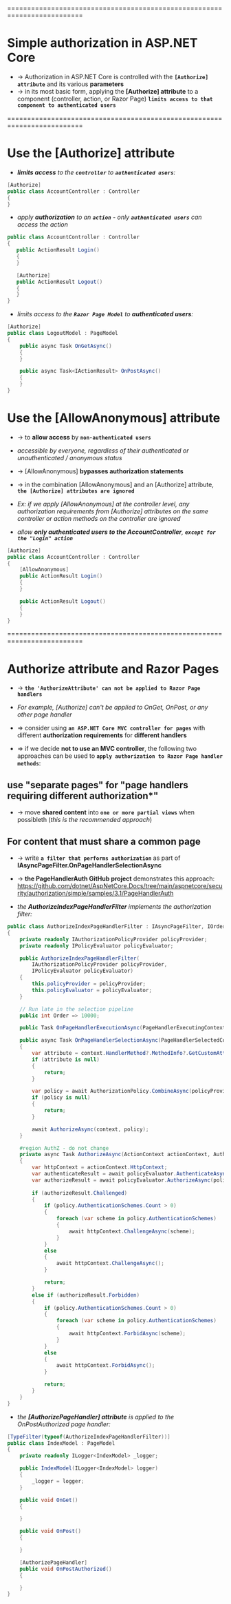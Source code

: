 =========================================================================
# Simple authorization in ASP.NET Core
* -> Authorization in ASP.NET Core is controlled with the **`[Authorize] attribute`** and its various **parameters**
* -> in its most basic form, applying the **[Authorize] attribute** to a component (controller, action, or Razor Page) **`limits access to that component to authenticated users`**

=========================================================================
# Use the [Authorize] attribute

* _**limits access** to the **`controller`** to **`authenticated users`**:_
```cs
[Authorize]
public class AccountController : Controller
{
}
```

* _apply **authorization** to an **`action`** - only **`authenticated users`** can access the action_
```cs
public class AccountController : Controller
{
   public ActionResult Login()
   {
   }

   [Authorize]
   public ActionResult Logout()
   {
   }
}
```

* _limits access to the **`Razor Page Model`** to **authenticated users**:_
```cs
[Authorize]
public class LogoutModel : PageModel
{
    public async Task OnGetAsync()
    {
    }

    public async Task<IActionResult> OnPostAsync()
    {
    }
}
```

# Use the [AllowAnonymous] attribute
* -> to **allow access** by **`non-authenticated users`**
* _accessible by everyone, regardless of their authenticated or unauthenticated / anonymous status_

* -> [AllowAnonymous] **bypasses authorization statements**
* -> in the combination [AllowAnonymous] and an [Authorize] attribute, **`the [Authorize] attributes are ignored`**
* _Ex: if we apply [AllowAnonymous] at the controller level, any authorization requirements from [Authorize] attributes on the same controller or action methods on the controller are ignored_

* _allow **only authenticated users to the AccountController**, **`except for the "Login" action`**_
```cs
[Authorize]
public class AccountController : Controller
{
    [AllowAnonymous]
    public ActionResult Login()
    {
    }

    public ActionResult Logout()
    {
    }
}
```

=========================================================================
# Authorize attribute and Razor Pages
* -> **`the 'AuthorizeAttribute' can not be applied to Razor Page handlers`**
* _For example, [Authorize] can't be applied to OnGet, OnPost, or any other page handler_

* => consider using **`an ASP.NET Core MVC controller for pages`** with different **authorization requirements** for **different handlers**

* => if we decide **not to use an MVC controller**, the following two approaches can be used to **`apply authorization to Razor Page handler methods`**:

## use "separate pages" for "page handlers requiring different authorization*"
* -> move **shared content** into **`one or more partial views`** when possibleth (_this is the recommended approach_)

## For content that must share a common page
* -> write **`a filter that performs authorization`** as part of **IAsyncPageFilter.OnPageHandlerSelectionAsync**
* -> **the PageHandlerAuth GitHub project** demonstrates this approach: https://github.com/dotnet/AspNetCore.Docs/tree/main/aspnetcore/security/authorization/simple/samples/3.1/PageHandlerAuth

* _the **AuthorizeIndexPageHandlerFilter** implements the authorization filter:_
```cs
public class AuthorizeIndexPageHandlerFilter : IAsyncPageFilter, IOrderedFilter
{
    private readonly IAuthorizationPolicyProvider policyProvider;
    private readonly IPolicyEvaluator policyEvaluator;

    public AuthorizeIndexPageHandlerFilter(
        IAuthorizationPolicyProvider policyProvider,
        IPolicyEvaluator policyEvaluator)
    {
        this.policyProvider = policyProvider;
        this.policyEvaluator = policyEvaluator;
    }

    // Run late in the selection pipeline
    public int Order => 10000;

    public Task OnPageHandlerExecutionAsync(PageHandlerExecutingContext context, PageHandlerExecutionDelegate next) => next();

    public async Task OnPageHandlerSelectionAsync(PageHandlerSelectedContext context)
    {
        var attribute = context.HandlerMethod?.MethodInfo?.GetCustomAttribute<AuthorizePageHandlerAttribute>();
        if (attribute is null)
        {
            return;
        }

        var policy = await AuthorizationPolicy.CombineAsync(policyProvider, new[] { attribute });
        if (policy is null)
        {
            return;
        }

        await AuthorizeAsync(context, policy);
    }

    #region AuthZ - do not change
    private async Task AuthorizeAsync(ActionContext actionContext, AuthorizationPolicy policy)
    {
        var httpContext = actionContext.HttpContext;
        var authenticateResult = await policyEvaluator.AuthenticateAsync(policy, httpContext);
        var authorizeResult = await policyEvaluator.AuthorizeAsync(policy, authenticateResult, httpContext, actionContext.ActionDescriptor);
        
        if (authorizeResult.Challenged)
        {
            if (policy.AuthenticationSchemes.Count > 0)
            {
                foreach (var scheme in policy.AuthenticationSchemes)
                {
                    await httpContext.ChallengeAsync(scheme);
                }
            }
            else
            {
                await httpContext.ChallengeAsync();
            }

            return;
        }
        else if (authorizeResult.Forbidden)
        {
            if (policy.AuthenticationSchemes.Count > 0)
            {
                foreach (var scheme in policy.AuthenticationSchemes)
                {
                    await httpContext.ForbidAsync(scheme);
                }
            }
            else
            {
                await httpContext.ForbidAsync();
            }

            return;
        }
    }   
}
```

* _the **[AuthorizePageHandler] attribute** is applied to the OnPostAuthorized page handler:_
```cs
[TypeFilter(typeof(AuthorizeIndexPageHandlerFilter))]
public class IndexModel : PageModel
{
    private readonly ILogger<IndexModel> _logger;

    public IndexModel(ILogger<IndexModel> logger)
    {
        _logger = logger;
    }

    public void OnGet()
    {

    }

    public void OnPost()
    {

    }

    [AuthorizePageHandler]
    public void OnPostAuthorized()
    {

    }
}
```